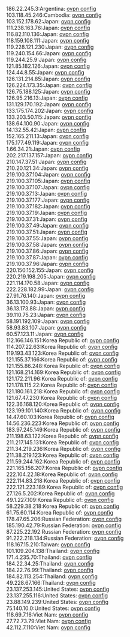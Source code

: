 186.22.245.3:Argentina: [ovpn config](vpn/186_22_245_3.ovpn)  
103.118.45.246:Cambodia: [ovpn config](vpn/103_118_45_246.ovpn)  
103.152.178.62:Japan: [ovpn config](vpn/103_152_178_62.ovpn)  
111.238.163.76:Japan: [ovpn config](vpn/111_238_163_76.ovpn)  
116.82.110.136:Japan: [ovpn config](vpn/116_82_110_136.ovpn)  
118.159.108.111:Japan: [ovpn config](vpn/118_159_108_111.ovpn)  
119.228.121.230:Japan: [ovpn config](vpn/119_228_121_230.ovpn)  
119.240.154.66:Japan: [ovpn config](vpn/119_240_154_66.ovpn)  
119.244.25.9:Japan: [ovpn config](vpn/119_244_25_9.ovpn)  
121.85.182.126:Japan: [ovpn config](vpn/121_85_182_126.ovpn)  
124.44.8.55:Japan: [ovpn config](vpn/124_44_8_55.ovpn)  
126.131.214.85:Japan: [ovpn config](vpn/126_131_214_85.ovpn)  
126.224.173.35:Japan: [ovpn config](vpn/126_224_173_35.ovpn)  
126.75.188.125:Japan: [ovpn config](vpn/126_75_188_125.ovpn)  
126.95.216.13:Japan: [ovpn config](vpn/126_95_216_13.ovpn)  
131.129.170.192:Japan: [ovpn config](vpn/131_129_170_192.ovpn)  
133.175.174.202:Japan: [ovpn config](vpn/133_175_174_202.ovpn)  
133.203.50.115:Japan: [ovpn config](vpn/133_203_50_115.ovpn)  
138.64.100.90:Japan: [ovpn config](vpn/138_64_100_90.ovpn)  
14.132.55.42:Japan: [ovpn config](vpn/14_132_55_42.ovpn)  
152.165.211.13:Japan: [ovpn config](vpn/152_165_211_13.ovpn)  
175.177.49.119:Japan: [ovpn config](vpn/175_177_49_119.ovpn)  
1.66.34.21:Japan: [ovpn config](vpn/1_66_34_21.ovpn)  
202.217.137.157:Japan: [ovpn config](vpn/202_217_137_157.ovpn)  
210.147.37.51:Japan: [ovpn config](vpn/210_147_37_51.ovpn)  
210.20.121.34:Japan: [ovpn config](vpn/210_20_121_34.ovpn)  
219.100.37.104:Japan: [ovpn config](vpn/219_100_37_104.ovpn)  
219.100.37.105:Japan: [ovpn config](vpn/219_100_37_105.ovpn)  
219.100.37.107:Japan: [ovpn config](vpn/219_100_37_107.ovpn)  
219.100.37.13:Japan: [ovpn config](vpn/219_100_37_13.ovpn)  
219.100.37.177:Japan: [ovpn config](vpn/219_100_37_177.ovpn)  
219.100.37.182:Japan: [ovpn config](vpn/219_100_37_182.ovpn)  
219.100.37.19:Japan: [ovpn config](vpn/219_100_37_19.ovpn)  
219.100.37.31:Japan: [ovpn config](vpn/219_100_37_31.ovpn)  
219.100.37.49:Japan: [ovpn config](vpn/219_100_37_49.ovpn)  
219.100.37.51:Japan: [ovpn config](vpn/219_100_37_51.ovpn)  
219.100.37.55:Japan: [ovpn config](vpn/219_100_37_55.ovpn)  
219.100.37.58:Japan: [ovpn config](vpn/219_100_37_58.ovpn)  
219.100.37.86:Japan: [ovpn config](vpn/219_100_37_86.ovpn)  
219.100.37.87:Japan: [ovpn config](vpn/219_100_37_87.ovpn)  
219.100.37.96:Japan: [ovpn config](vpn/219_100_37_96.ovpn)  
220.150.152.155:Japan: [ovpn config](vpn/220_150_152_155.ovpn)  
220.219.198.205:Japan: [ovpn config](vpn/220_219_198_205.ovpn)  
221.114.170.58:Japan: [ovpn config](vpn/221_114_170_58.ovpn)  
222.228.182.99:Japan: [ovpn config](vpn/222_228_182_99.ovpn)  
27.91.76.140:Japan: [ovpn config](vpn/27_91_76_140.ovpn)  
36.13.100.93:Japan: [ovpn config](vpn/36_13_100_93.ovpn)  
36.13.173.88:Japan: [ovpn config](vpn/36_13_173_88.ovpn)  
39.110.75.23:Japan: [ovpn config](vpn/39_110_75_23.ovpn)  
58.191.192.109:Japan: [ovpn config](vpn/58_191_192_109.ovpn)  
58.93.83.107:Japan: [ovpn config](vpn/58_93_83_107.ovpn)  
60.57.123.11:Japan: [ovpn config](vpn/60_57_123_11.ovpn)  
112.166.146.151:Korea Republic of: [ovpn config](vpn/112_166_146_151.ovpn)  
114.207.22.63:Korea Republic of: [ovpn config](vpn/114_207_22_63.ovpn)  
119.193.43.123:Korea Republic of: [ovpn config](vpn/119_193_43_123.ovpn)  
121.155.37.166:Korea Republic of: [ovpn config](vpn/121_155_37_166.ovpn)  
121.155.86.248:Korea Republic of: [ovpn config](vpn/121_155_86_248.ovpn)  
121.168.214.169:Korea Republic of: [ovpn config](vpn/121_168_214_169.ovpn)  
121.172.211.96:Korea Republic of: [ovpn config](vpn/121_172_211_96.ovpn)  
121.178.115.22:Korea Republic of: [ovpn config](vpn/121_178_115_22.ovpn)  
121.180.161.218:Korea Republic of: [ovpn config](vpn/121_180_161_218.ovpn)  
121.67.47.230:Korea Republic of: [ovpn config](vpn/121_67_47_230.ovpn)  
122.36.168.120:Korea Republic of: [ovpn config](vpn/122_36_168_120.ovpn)  
123.199.101.140:Korea Republic of: [ovpn config](vpn/123_199_101_140.ovpn)  
14.47.60.103:Korea Republic of: [ovpn config](vpn/14_47_60_103.ovpn)  
14.56.236.223:Korea Republic of: [ovpn config](vpn/14_56_236_223.ovpn)  
183.97.245.149:Korea Republic of: [ovpn config](vpn/183_97_245_149.ovpn)  
211.198.63.122:Korea Republic of: [ovpn config](vpn/211_198_63_122.ovpn)  
211.217.145.131:Korea Republic of: [ovpn config](vpn/211_217_145_131.ovpn)  
211.34.219.236:Korea Republic of: [ovpn config](vpn/211_34_219_236.ovpn)  
211.38.219.123:Korea Republic of: [ovpn config](vpn/211_38_219_123.ovpn)  
211.59.244.162:Korea Republic of: [ovpn config](vpn/211_59_244_162.ovpn)  
221.165.156.207:Korea Republic of: [ovpn config](vpn/221_165_156_207.ovpn)  
222.104.22.18:Korea Republic of: [ovpn config](vpn/222_104_22_18.ovpn)  
222.114.83.218:Korea Republic of: [ovpn config](vpn/222_114_83_218.ovpn)  
222.121.223.189:Korea Republic of: [ovpn config](vpn/222_121_223_189.ovpn)  
27.126.5.202:Korea Republic of: [ovpn config](vpn/27_126_5_202.ovpn)  
49.1.227.109:Korea Republic of: [ovpn config](vpn/49_1_227_109.ovpn)  
58.229.38.218:Korea Republic of: [ovpn config](vpn/58_229_38_218.ovpn)  
61.75.60.114:Korea Republic of: [ovpn config](vpn/61_75_60_114.ovpn)  
178.47.65.206:Russian Federation: [ovpn config](vpn/178_47_65_206.ovpn)  
185.190.42.79:Russian Federation: [ovpn config](vpn/185_190_42_79.ovpn)  
87.225.22.192:Russian Federation: [ovpn config](vpn/87_225_22_192.ovpn)  
91.222.218.134:Russian Federation: [ovpn config](vpn/91_222_218_134.ovpn)  
118.167.15.210:Taiwan: [ovpn config](vpn/118_167_15_210.ovpn)  
101.109.204.138:Thailand: [ovpn config](vpn/101_109_204_138.ovpn)  
171.4.235.70:Thailand: [ovpn config](vpn/171_4_235_70.ovpn)  
184.22.34.25:Thailand: [ovpn config](vpn/184_22_34_25.ovpn)  
184.22.76.99:Thailand: [ovpn config](vpn/184_22_76_99.ovpn)  
184.82.113.254:Thailand: [ovpn config](vpn/184_82_113_254.ovpn)  
49.228.67.166:Thailand: [ovpn config](vpn/49_228_67_166.ovpn)  
23.137.253.145:United States: [ovpn config](vpn/23_137_253_145.ovpn)  
23.137.255.116:United States: [ovpn config](vpn/23_137_255_116.ovpn)  
23.88.149.239:United States: [ovpn config](vpn/23_88_149_239.ovpn)  
75.140.10.0:United States: [ovpn config](vpn/75_140_10_0.ovpn)  
118.69.7.16:Viet Nam: [ovpn config](vpn/118_69_7_16.ovpn)  
27.72.73.79:Viet Nam: [ovpn config](vpn/27_72_73_79.ovpn)  
42.112.7.110:Viet Nam: [ovpn config](vpn/42_112_7_110.ovpn)  
